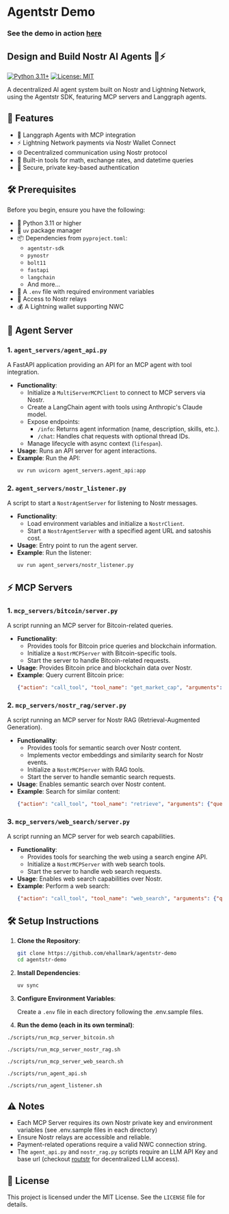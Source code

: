 # Agentstr Demo

### See the demo in action [here](https://agentstr.com/demo)

## Design and Build Nostr AI Agents 🤖⚡

[![Python 3.11+](https://img.shields.io/badge/python-3.11+-blue.svg)](https://www.python.org/downloads/)
[![License: MIT](https://img.shields.io/badge/License-MIT-yellow.svg)](https://opensource.org/licenses/MIT)

A decentralized AI agent system built on Nostr and Lightning Network, using the Agentstr SDK, featuring MCP servers and Langgraph agents.

## 🚀 Features

- 🤖 Langgraph Agents with MCP integration
- ⚡ Lightning Network payments via Nostr Wallet Connect
- 🌐 Decentralized communication using Nostr protocol
- 🧮 Built-in tools for math, exchange rates, and datetime queries
- 🔐 Secure, private key-based authentication

## 🛠️ Prerequisites

Before you begin, ensure you have the following:

- 🐍 Python 3.11 or higher
- 💎 `uv` package manager
- 📦 Dependencies from `pyproject.toml`:
  - `agentstr-sdk`
  - `pynostr`
  - `bolt11`
  - `fastapi`
  - `langchain`
  - And more...
- 🔑 A `.env` file with required environment variables
- 📡 Access to Nostr relays
- 💰 A Lightning wallet supporting NWC

## 🤖 Agent Server

### 1. `agent_servers/agent_api.py`
A FastAPI application providing an API for an MCP agent with tool integration.

- **Functionality**:
  - Initialize a `MultiServerMCPClient` to connect to MCP servers via Nostr.
  - Create a LangChain agent with tools using Anthropic's Claude model.
  - Expose endpoints:
    - `/info`: Returns agent information (name, description, skills, etc.).
    - `/chat`: Handles chat requests with optional thread IDs.
  - Manage lifecycle with async context (`lifespan`).
- **Usage**: Runs an API server for agent interactions.
- **Example**: Run the API:
  ```bash
  uv run uvicorn agent_servers.agent_api:app
  ```

### 2. `agent_servers/nostr_listener.py`
A script to start a `NostrAgentServer` for listening to Nostr messages.

- **Functionality**:
  - Load environment variables and initialize a `NostrClient`.
  - Start a `NostrAgentServer` with a specified agent URL and satoshis cost.
- **Usage**: Entry point to run the agent server.
- **Example**: Run the listener:
  ```bash
  uv run agent_servers/nostr_listener.py
  ```
  
## ⚡ MCP Servers

### 1. `mcp_servers/bitcoin/server.py`
A script running an MCP server for Bitcoin-related queries.

- **Functionality**:
  - Provides tools for Bitcoin price queries and blockchain information.
  - Initialize a `NostrMCPServer` with Bitcoin-specific tools.
  - Start the server to handle Bitcoin-related requests.
- **Usage**: Provides Bitcoin price and blockchain data over Nostr.
- **Example**: Query current Bitcoin price:
  ```json
  {"action": "call_tool", "tool_name": "get_market_cap", "arguments": {}}
  ```

### 2. `mcp_servers/nostr_rag/server.py`
A script running an MCP server for Nostr RAG (Retrieval-Augmented Generation).

- **Functionality**:
  - Provides tools for semantic search over Nostr content.
  - Implements vector embeddings and similarity search for Nostr events.
  - Initialize a `NostrMCPServer` with RAG tools.
  - Start the server to handle semantic search requests.
- **Usage**: Enables semantic search over Nostr content.
- **Example**: Search for similar content:
  ```json
  {"action": "call_tool", "tool_name": "retrieve", "arguments": {"question": "bitcoin price prediction"}}
  ```

### 3. `mcp_servers/web_search/server.py`
A script running an MCP server for web search capabilities.

- **Functionality**:
  - Provides tools for searching the web using a search engine API.
  - Initialize a `NostrMCPServer` with web search tools.
  - Start the server to handle web search requests.
- **Usage**: Enables web search capabilities over Nostr.
- **Example**: Perform a web search:
  ```json
  {"action": "call_tool", "tool_name": "web_search", "arguments": {"query": "latest AI developments"}}
  ```

## 🛠️ Setup Instructions

1. **Clone the Repository**:
   ```bash
   git clone https://github.com/ehallmark/agentstr-demo
   cd agentstr-demo
   ```

2. **Install Dependencies**:
   ```bash
   uv sync
   ```

3. **Configure Environment Variables**:

   Create a `.env` file in each directory following the .env.sample files.
   
4. **Run the demo (each in its own terminal)**:

`./scripts/run_mcp_server_bitcoin.sh`

`./scripts/run_mcp_server_nostr_rag.sh`

`./scripts/run_mcp_server_web_search.sh`

`./scripts/run_agent_api.sh`

`./scripts/run_agent_listener.sh`

## ⚠️ Notes

- Each MCP Server requires its own Nostr private key and environment variables (see .env.sample files in each directory)
- Ensure Nostr relays are accessible and reliable.
- Payment-related operations require a valid NWC connection string.
- The `agent_api.py` and `nostr_rag.py` scripts require an LLM API Key and base url (checkout [routstr](https://routstr.com) for decentralized LLM access).

## 📄 License

This project is licensed under the MIT License. See the `LICENSE` file for details.